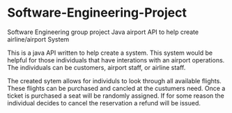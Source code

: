 # Software-Engineering-Project
Software Engineering group project 
Java airport API to help create airline/airport System

This is a java API written to help create a system. This system would be helpful for those individuals that have interations with
an airport operations. The individuals can be customers, airport staff, or airline staff.

The created sytem allows for individuls to look through all available flights. These flights can be purchased and cancled at the 
custumers need. Once a ticket is purchased a seat will be randomly assigned. If for some reason the individual decides to 
cancel the reservation a refund will be issued.
